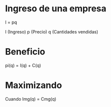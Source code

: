 # Ingreso de una empresa

I = pq

I (Ingreso)
p (Precio)
q (Cantidades vendidas)

# Beneficio

pi(q) = I(q) + C(q)

# Maximizando

Cuando Img(q) = Cmg(q)

